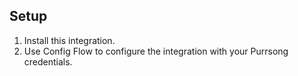 ## Setup
1. Install this integration.
2. Use Config Flow to configure the integration with your Purrsong credentials.
